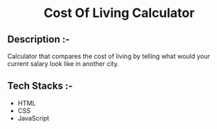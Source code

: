 # <p align="center">Cost Of Living Calculator</p>

## Description :-

Calculator that compares the cost of living by telling what would your current salary look like in another city.

## Tech Stacks :-

- HTML
- CSS
- JavaScript


